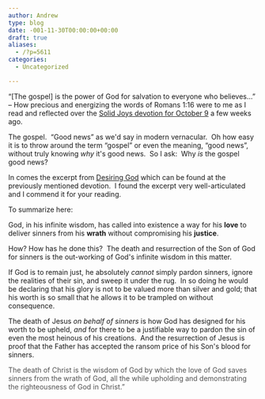 ```yaml
---
author: Andrew
type: blog
date: -001-11-30T00:00:00+00:00
draft: true
aliases:
  - /?p=5611
categories:
  - Uncategorized

---
```

&#8220;[The gospel] is the power of God for salvation to everyone who believes&#8230;&#8221; – How precious and energizing the words of Romans 1:16 were to me as I read and reflected over the <a title="Solid Joys - God's Wise Mercy" href="http://solidjoys.desiringgod.org/en/devotionals/god-s-wise-mercy" target="_blank">Solid Joys devotion for October 9</a> a few weeks ago.

The gospel.  &#8220;Good news&#8221; as we'd say in modern vernacular.  Oh how easy it is to throw around the term &#8220;gospel&#8221; or even the meaning, &#8220;good news&#8221;, without truly knowing _why_ it's good news.  So I ask:  Why _is_ the gospel good news?

In comes the excerpt from <a title="Desiring God" href="http://www.desiringgod.org/books/desiring-god" target="_blank">Desiring God</a> which can be found at the previously mentioned devotion.  I found the excerpt very well-articulated and I commend it for your reading.

To summarize here:

God, in his infinite wisdom, has called into existence a way for his **love** to deliver sinners from his **wrath** without compromising his **justice**.

How? How has he done this?  The death and resurrection of the Son of God for sinners is the out-working of God's infinite wisdom in this matter.

If God is to remain just, he absolutely _cannot_ simply pardon sinners, ignore the realities of their sin, and sweep it under the rug.  In so doing he would be declaring that his glory is not to be valued more than silver and gold; that his worth is so small that he allows it to be trampled on without consequence.

The death of Jesus _on behalf of sinners_ is how God has designed for his worth to be upheld, _and_ for there to be a justifiable way to pardon the sin of even the most heinous of his creations.  And the resurrection of Jesus is proof that the Father has accepted the ransom price of his Son's blood for sinners.

<p style="color: #525252;">
  The death of Christ is the wisdom of God by which the love of God saves sinners from the wrath of God, all the while upholding and demonstrating the righteousness of God in Christ.&#8221;
</p>